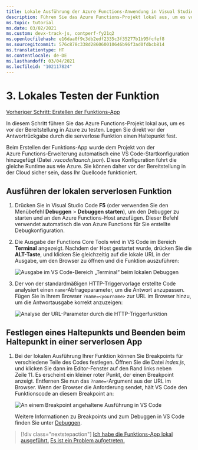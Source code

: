 ```yaml
---
title: Lokale Ausführung der Azure Functions-Anwendung in Visual Studio Code
description: Führen Sie das Azure Functions-Projekt lokal aus, um es vor der Bereitstellung in Azure zu testen. Legen Sie direkt vor der Antwortrückgabe durch die serverlose Funktion einen Haltepunkt fest.
ms.topic: tutorial
ms.date: 03/02/2021
ms.custom: devx-track-js, contperf-fy21q2
ms.openlocfilehash: e16daa0f9c3db2edf2335c3f35277b1b95fcfef8
ms.sourcegitcommit: 576c878c338d286060010646b96f3ad0fdbcb814
ms.translationtype: HT
ms.contentlocale: de-DE
ms.lasthandoff: 03/04/2021
ms.locfileid: "102117824"
---
```

# <a name="3-test-the-function-locally"></a>3. Lokales Testen der Funktion

[Vorheriger Schritt: Erstellen der Funktions-App](tutorial-vscode-serverless-node-create-local.md)

In diesem Schritt führen Sie das Azure Functions-Projekt lokal aus, um es vor der Bereitstellung in Azure zu testen. Legen Sie direkt vor der Antwortrückgabe durch die serverlose Funktion einen Haltepunkt fest.

Beim Erstellen der Funktions-App wurde dem Projekt von der Azure Functions-Erweiterung automatisch eine VS Code-Startkonfiguration hinzugefügt (Datei *.vscode/launch.json*). Diese Konfiguration führt die gleiche Runtime aus wie Azure. Sie können daher vor der Bereitstellung in der Cloud sicher sein, dass Ihr Quellcode funktioniert.

## <a name="run-the-local-serverless-function"></a>Ausführen der lokalen serverlosen Funktion

1. Drücken Sie in Visual Studio Code **F5** (oder verwenden Sie den Menübefehl **Debuggen** > **Debuggen starten**), um den Debugger zu starten und an den Azure Functions-Host anzufügen. Dieser Befehl verwendet automatisch die von Azure Functions für Sie erstellte Debugkonfiguration.

1. Die Ausgabe der Functions Core Tools wird in VS Code im Bereich **Terminal** angezeigt. Nachdem der Host gestartet wurde, drücken Sie die **ALT-Taste**, und klicken Sie gleichzeitig auf die lokale URL in der Ausgabe, um den Browser zu öffnen und die Funktion auszuführen:

    ![Ausgabe im VS Code-Bereich „Terminal“ beim lokalen Debuggen](../media/functions-extension/local-test-output.png)

1. Der von der standardmäßigen HTTP-Triggervorlage erstellte Code analysiert einen `name`-Abfrageparameter, um die Antwort anzupassen. Fügen Sie in Ihrem Browser `?name=<yourname>` zur URL im Browser hinzu, um die Antwortausgabe korrekt anzuzeigen:

    ![Analyse der URL-Parameter durch die HTTP-Triggerfunktion](../media/functions-extension/local-test-browser.png)

## <a name="set-and-stop-at-break-point-in-serverless-app"></a>Festlegen eines Haltepunkts und Beenden beim Haltepunkt in einer serverlosen App

1. Bei der lokalen Ausführung Ihrer Funktion können Sie Breakpoints für verschiedene Teile des Codes festlegen. Öffnen Sie die Datei *index.js*, und klicken Sie dann im Editor-Fenster auf den Rand links neben Zeile 11. Es erscheint ein kleiner roter Punkt, der einen Breakpoint anzeigt. Entfernen Sie nun das `?name=`-Argument aus der URL im Browser. Wenn der Browser die Anforderung sendet, hält VS Code den Funktionscode an diesem Breakpoint an:

    ![An einem Breakpoint angehaltene Ausführung in VS Code](../media/functions-extension/debugging-breakpoint.png)

    Weitere Informationen zu Breakpoints und zum Debuggen in VS Code finden Sie unter [Debuggen](https://code.visualstudio.com/docs/editor/debugging).

> [!div class="nextstepaction"]
> [Ich habe die Funktions-App lokal ausgeführt.](tutorial-vscode-serverless-node-deploy-hosting.md) [Es ist ein Problem aufgetreten.](https://www.research.net/r/PWZWZ52?tutorial=node-deployment-azurefunctions&step=run-app)
